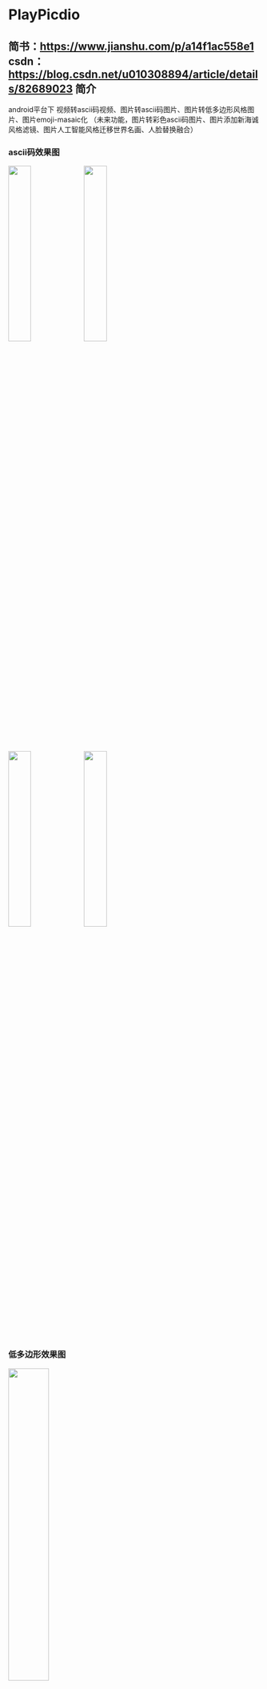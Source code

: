 PlayPicdio
========
简书：https://www.jianshu.com/p/a14f1ac558e1
</br>
csdn：https://blog.csdn.net/u010308894/article/details/82689023
简介
----
android平台下 视频转ascii码视频、图片转ascii码图片、图片转低多边形风格图片、图片emoji-masaic化
（未来功能，图片转彩色ascii码图片、图片添加新海诚风格滤镜、图片人工智能风格迁移世界名画、人脸替换融合）
### ascii码效果图
<img src="https://github.com/GodFengShen/PicOrVideoToAscii/blob/master/pic/step.jpg"  width=30%/><img src="https://github.com/GodFengShen/PicOrVideoToAscii/blob/master/pic/lenna.jpg"  width=30%/>
</br>
<img src="https://github.com/GodFengShen/PicOrVideoToAscii/blob/master/pic/zhuangbi.jpg"  width=30%/><img src="https://github.com/GodFengShen/PicOrVideoToAscii/blob/master/pic/beach.jpg"  width=30%/>
</br>


### 低多边形效果图
<img src="https://github.com/GodFengShen/PicOrVideoToAscii/blob/master/pic/me.png"  width=40%/>
</br>
<img src="https://github.com/GodFengShen/PicOrVideoToAscii/blob/master/pic/girl_lowpoly.png"  width=40%/>

### emoji-masic效果图
<img src="https://github.com/GodFengShen/PicOrVideoToAscii/blob/master/pic/miku.png"  width=40%/>
</br>
<img src="https://github.com/GodFengShen/PicOrVideoToAscii/blob/master/pic/kubaki.png"  width=40%/>
</br>

### ascii码视频
</br>
<img src="https://github.com/GodFengShen/PicOrVideoToAscii/blob/master/pic/fzk.gif"  width=40%/>
</br>

